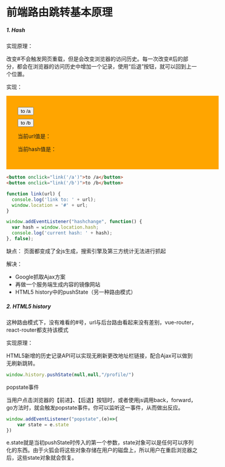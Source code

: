 # 前端路由跳转基本原理
<style>
.router-wrapper{
	width:500px;
	padding:30px;
	background:orange;
	margin-bottom:.85em;
}
.router-wrapper button {
	display:block;
	margin-bottom:10px;
}
</style>

##### 1. Hash

实现原理：

改变#不会触发网页重载，但是会改变浏览器的访问历史。每一次改变#后的部分，都会在浏览器的访问历史中增加一个记录，使用“后退”按钮，就可以回到上一个位置。

实现：
<div class="router-wrapper">
	<button onclick="link('/a')">to /a</button>
	<button onclick="link('/b')">to /b</button>
	<p>当前url值是：<span id="url"></span></p>
	<p>当前hash值是：<span id="hash"></span></p>
</div>

<script type="text/javascript">
var oHashVal = document.querySelector('#hash');
var oUrlVal = document.querySelector('#url');
function link(url) {
	window.location = '#' + url
	oUrlVal.innerHTML = window.location
}

window.addEventListener('hashchange',()=>{
	var hash = window.location.hash;
	oHashVal.innerHTML = hash
},false)
</script>

```html
<button onclick="link('/a')">to /a</button>
<button onclick="link('/b')">to /b</button>
```

```js
function link(url) {
  console.log('link to: ' + url);
  window.location = '#' + url;
}

window.addEventListener("hashchange", function() {
  var hash = window.location.hash;
  console.log('current hash: ' + hash);
}, false);
```

缺点：
页面都变成了全js生成，搜索引擎及第三方统计无法进行抓起

解决：
- Google抓取Ajax方案
- 再做一个服务端生成内容的镜像网站
- HTML5 history中的pushState（另一种路由模式）

##### 2. HTML5 history
这种路由模式下，没有难看的#号，url与后台路由看起来没有差别，vue-router，react-router都支持该模式

实现原理：

HTML5新增的历史记录API可以实现无刷新更改地址栏链接，配合Ajax可以做到无刷新跳转。

```js
window.history.pushState(null,null,"/profile/")
```

popstate事件

当用户点击浏览器的【前进】、【后退】按钮时，或者使用js调用back，forward，go方法时，就会触发popstate事件。你可以监听这一事件，从而做出反应。
```js
window.addEventListener("popstate",(e)=>{
	var state = e.state
})
```
e.state就是当初pushState时传入的第一个参数，state对象可以是任何可以序列化的东西。由于火狐会将这些对象存储在用户的磁盘上，所以用户在重启浏览器之后，这些state对象就会恢复。